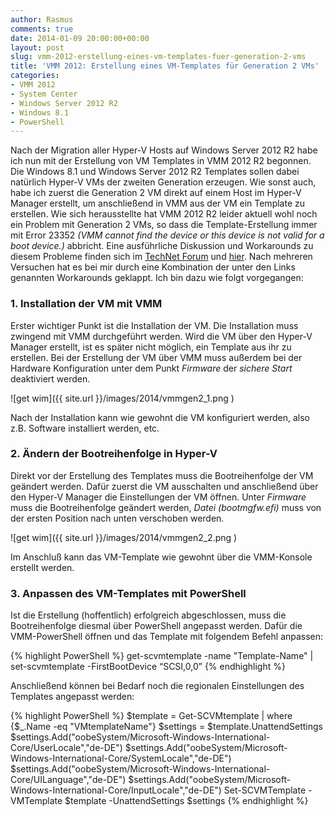 ```yaml
---
author: Rasmus
comments: true
date: 2014-01-09 20:00:00+00:00
layout: post
slug: vmm-2012-erstellung-eines-vm-templates-fuer-generation-2-vms
title: 'VMM 2012: Erstellung eines VM-Templates für Generation 2 VMs'
categories:
- VMM 2012
- System Center
- Windows Server 2012 R2
- Windows 8.1
- PowerShell
---
```


Nach der Migration aller Hyper-V Hosts auf Windows Server 2012 R2 habe ich nun mit der Erstellung von VM Templates in VMM 2012 R2 begonnen. Die Windows 8.1 und Windows Server 2012 R2 Templates sollen dabei natürlich Hyper-V VMs der zweiten Generation erzeugen. Wie sonst auch, habe ich zuerst die Generation 2 VM direkt auf einem Host im Hyper-V Manager erstellt, um anschließend in VMM aus der VM ein Template zu erstellen. Wie sich herausstellte hat VMM 2012 R2 leider aktuell wohl noch ein Problem mit Generation 2 VMs, so dass die Template-Erstellung immer mit Error 23352 <i>(VMM cannot find the device or this device is not valid for a boot device.)</i> abbricht. Eine ausführliche Diskussion und Workarounds zu diesem Probleme finden sich im [TechNet Forum](http://social.technet.microsoft.com/Forums/systemcenter/en-US/917c90d5-f7f4-454c-825b-fe0f28592978/cannot-create-vm-from-gen2-template?forum=virtualmachingmgrhyperv) und [hier](http://www.rickygao.com/scvmm-2012-r2-unable-to-create-vm-based-on-generation-2-vm-template/). Nach mehreren Versuchen hat es bei mir durch eine Kombination der unter den Links genannten Workarounds geklappt. Ich bin dazu wie folgt vorgegangen:
<!-- more -->


### 1. Installation der VM mit VMM

Erster wichtiger Punkt ist die Installation der VM. Die Installation muss zwingend mit VMM durchgeführt werden. Wird die VM über den Hyper-V Manager erstellt, ist es später nicht möglich, ein Template aus ihr zu erstellen. Bei der Erstellung der VM über VMM muss außerdem bei der Hardware Konfiguration unter dem Punkt <i>Firmware</i> der <i>sichere Start</i> deaktiviert werden.

![get wim]({{ site.url }}/images/2014/vmmgen2_1.png )

Nach der Installation kann wie gewohnt die VM konfiguriert werden, also z.B. Software installiert werden, etc.

### 2. Ändern der Bootreihenfolge in Hyper-V

Direkt vor der Erstellung des Templates muss die Bootreihenfolge der VM geändert werden. Dafür zuerst die VM ausschalten und anschließend über den Hyper-V Manager die Einstellungen der VM öffnen. Unter <i>Firmware</i> muss die Bootreihenfolge geändert werden, <i>Datei (bootmgfw.efi)</i> muss von der ersten Position nach unten verschoben werden.

![get wim]({{ site.url }}/images/2014/vmmgen2_2.png )

Im Anschluß kann das VM-Template wie gewohnt über die VMM-Konsole erstellt werden.

### 3. Anpassen des VM-Templates mit PowerShell

Ist die Erstellung (hoffentlich) erfolgreich abgeschlossen, muss die Bootreihenfolge diesmal über PowerShell angepasst werden. Dafür die VMM-PowerShell öffnen und das Template mit folgendem Befehl anpassen:

{% highlight PowerShell %}
get-scvmtemplate -name "Template-Name" | set-scvmtemplate -FirstBootDevice “SCSI,0,0”
{% endhighlight %}

Anschließend können bei Bedarf noch die regionalen Einstellungen des Templates angepasst werden:

{% highlight PowerShell %}
    $template = Get-SCVMtemplate | where {$_.Name -eq "VMtemplateName"}
    $settings = $template.UnattendSettings
    $settings.Add("oobeSystem/Microsoft-Windows-International-Core/UserLocale","de-DE")
    $settings.Add("oobeSystem/Microsoft-Windows-International-Core/SystemLocale","de-DE")
    $settings.Add("oobeSystem/Microsoft-Windows-International-Core/UILanguage","de-DE")
    $settings.Add("oobeSystem/Microsoft-Windows-International-Core/InputLocale","de-DE")
    Set-SCVMTemplate -VMTemplate $template -UnattendSettings $settings
{% endhighlight %}
